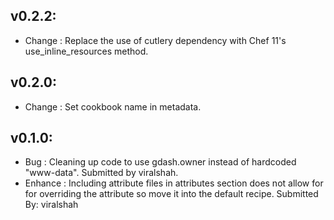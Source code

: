 ## v0.2.2:

* Change  : Replace the use of cutlery dependency with Chef 11's use_inline_resources method.

## v0.2.0:

* Change  : Set cookbook name in metadata.

## v0.1.0:

* Bug     : Cleaning up code to use gdash.owner instead of hardcoded "www-data". Submitted by viralshah.
* Enhance : Including attribute files in attributes section does not allow for for overriding the attribute so move
            it into the default recipe. Submitted By: viralshah

